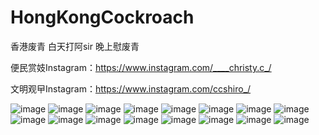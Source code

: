# HongKongCockroach

香港废青 白天打阿sir 晚上慰废青

便民赏妓Instagram：https://www.instagram.com/____christy.c_/ 

文明观曱Instagram：https://www.instagram.com/ccshiro_/

![image](./photo.jpg)
![image](./____christy.c__180736928_831621014110696_8019974366326060393_n.jpg)
![image](./____christy.c__180982980_129510032550549_5869825909656229206_n.jpg)
![image](./____christy.c__181825394_148678400543499_4205868930322947731_n.jpg)
![image](./____christy.c__182324092_458484318577748_4298100724217237962_n.jpg)
![image](./____christy.c__190048546_246709910587265_2448989351976916809_n.jpg)
![image](./____christy.c__190303065_226523082241919_1401891908702914032_n.jpg)
![image](./____christy.c__190605358_4640827725944523_4430830814719061575_n.jpg)
![image](./____christy.c__190753874_161897375895447_9005719118848838986_n.jpg)
![image](./____christy.c__195929885_385303446170650_1037557018617087327_n.jpg)
![image](./____christy.c__196039749_4059647787425594_7890546472939663482_n.jpg)
![image](./____christy.c__203044650_547300356281537_2916849584819653492_n.jpg)
![image](./____christy.c__203463311_129866342566673_6214231469341610968_n.jpg)
![image](./____christy.c__203727372_513583613167434_5589206785086936160_n.jpg)
![image](./ccshiro__193214669_527744705251374_7165768033979321004_n.jpg)
![image](./ccshiro__203630590_510302036893884_1133745109802830634_n.jpg)

